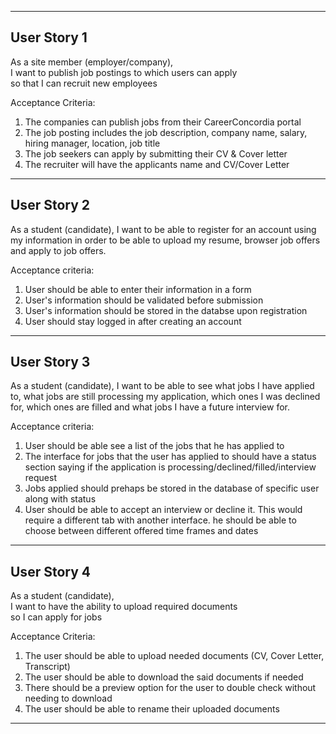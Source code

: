 <hr/>

## User Story 1
As a site member (employer/company),<br>
I want to publish job postings to which users can apply<br>
so that I can recruit new employees <br>

Acceptance Criteria:

<ol>
    <li>The companies can publish jobs from their CareerConcordia portal</li>
    <li>The job posting includes the job description, company name, salary, hiring manager, location, job title</li>
    <li>The job seekers can apply by submitting their CV & Cover letter</li>
    <li>The recruiter will have the applicants name and CV/Cover Letter</li>
</ol>

<hr/>

<!--ADD your user story below and put a <hr> as a separator-->
## User Story 2

As a student (candidate), I want to be able to register for an account using my information in order to be able to upload my resume, browser job offers and apply to job offers. 

Acceptance criteria: 

<ol>
    <li>User should be able to enter their information in a form</li>
    <li>User's information should be validated before submission</li>
    <li>User's information should be stored in the databse upon registration</li>
    <li>User should stay logged in after creating an account</li>
</ol>

<hr/> 

<!--ADD your user story below and put a <hr> as a separator-->
## User Story 3

As a student (candidate), I want to be able to see what jobs I have applied to, what jobs are still processing my application, which ones I was declined for, which ones are filled and what jobs I have a future interview for.

Acceptance criteria: 

<ol>
    <li>User should be able see a list of the jobs that he has applied to </li>
    <li>The interface for jobs that the user has applied to should have a status section saying if the application is processing/declined/filled/interview request</li>
    <li>Jobs applied should prehaps be stored in the database of specific user along with status</li>
    <li>User should be able to accept an interview or decline it. This would require a different tab with another interface. he should be able to choose between      different offered time frames and dates</li>
</ol>

<hr/>

<!--ADD your user story below and put a <hr> as a separator-->
## User Story 4
As a student (candidate),<br>
I want to have the ability to upload required documents<br>
so I can apply for jobs <br>


Acceptance Criteria:

<ol>
    <li>The user should be able to upload needed documents (CV, Cover Letter, Transcript)</li>
    <li>The user should be able to download the said documents if needed</li>
    <li>There should be a preview option for the user to double check without needing to download</li>
    <li>The user should be able to rename their uploaded documents</li>
</ol>

<hr/>
